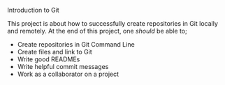 Introduction to Git

This project is about how to successfully create repositories in Git locally and remotely.
At the end of this project, one *should* be able to;
- Create repositories in Git Command Line
- Create files and link to Git
- Write good READMEs
- Write helpful commit messages
- Work as a collaborator on a project